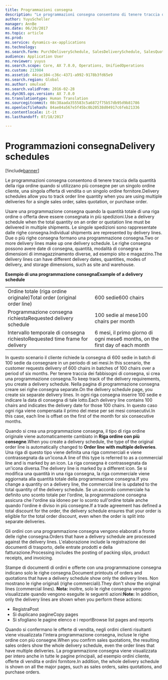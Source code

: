```yaml
---
title: Programmazioni consegna
description: "Le programmazioni consegna consentono di tenere traccia della quantità della riga ordine quando si utilizzano più consegne per un singolo ordine cliente, una singola offerta di vendita o un singolo ordine fornitore."
author: YuyuScheller
manager: AnnBe
ms.date: 06/20/2017
ms.topic: article
ms.prod: 
ms.service: dynamics-ax-applications
ms.technology: 
ms.search.form: PurchDeliverySchedule, SalesDeliverySchedule, SalesQuotationDeliverySchedule
audience: Application User
ms.reviewer: yuyus
ms.search.scope: Core, AX 7.0.0, Operations, UnifiedOperations
ms.custom: 213984
ms.assetid: 44cac104-c36c-4371-a992-9178b3fd65e9
ms.search.region: Global
ms.author: omulvad
ms.search.validFrom: 2016-02-28
ms.dyn365.ops.version: AX 7.0.0
ms.translationtype: Human Translation
ms.sourcegitcommit: 08c38aada355583c5a6872f75b57db95d9b81786
ms.openlocfilehash: 84ae84a567e5f45bc0b20538d04917c6feb21336
ms.contentlocale: it-it
ms.lasthandoff: 07/18/2017

---
```


# <a name="delivery-schedules"></a><span data-ttu-id="f539d-103">Programmazioni consegna</span><span class="sxs-lookup"><span data-stu-id="f539d-103">Delivery schedules</span></span>

[!include[banner](../includes/banner.md)]


<span data-ttu-id="f539d-104">Le programmazioni consegna consentono di tenere traccia della quantità della riga ordine quando si utilizzano più consegne per un singolo ordine cliente, una singola offerta di vendita o un singolo ordine fornitore.</span><span class="sxs-lookup"><span data-stu-id="f539d-104">Delivery schedules allow you to track order line quantity when you are using multiple deliveries for a single sales order, sales quotation, or purchase order.</span></span>

<span data-ttu-id="f539d-105">Usare una programmazione consegna quando la quantità totale di una riga ordine o offerta deve essere consegnata in più spedizioni.</span><span class="sxs-lookup"><span data-stu-id="f539d-105">Use a delivery schedule when the total quantity on an order or quotation line must be delivered in multiple shipments.</span></span> <span data-ttu-id="f539d-106">Le singole spedizioni sono rappresentate dalle righe consegna.</span><span class="sxs-lookup"><span data-stu-id="f539d-106">Individual shipments are represented by delivery lines.</span></span> <span data-ttu-id="f539d-107">Due o più righe consegna formano una programmazione consegna.</span><span class="sxs-lookup"><span data-stu-id="f539d-107">Two or more delivery lines make up one delivery schedule.</span></span> <span data-ttu-id="f539d-108">Le righe consegna possono avere date di consegna, quantità, modalità di consegna e dimensioni di immagazzinamento diverse, ad esempio sito e magazzino.</span><span class="sxs-lookup"><span data-stu-id="f539d-108">The delivery lines can have different delivery dates, quantities, modes of delivery, and storage dimensions, such as site and warehouse.</span></span>  

<span data-ttu-id="f539d-109">**Esempio di una programmazione consegna**</span><span class="sxs-lookup"><span data-stu-id="f539d-109">**Example of a delivery schedule**</span></span>

|                                   |                                          |
|-----------------------------------|------------------------------------------|
| <span data-ttu-id="f539d-110">Ordine totale (riga ordine originale)</span><span class="sxs-lookup"><span data-stu-id="f539d-110">Total order (original order line)</span></span> | <span data-ttu-id="f539d-111">600 sedie</span><span class="sxs-lookup"><span data-stu-id="f539d-111">600 chairs</span></span>                               |
| <span data-ttu-id="f539d-112">Programmazione consegna richiesta</span><span class="sxs-lookup"><span data-stu-id="f539d-112">Requested delivery schedule</span></span>       | <span data-ttu-id="f539d-113">100 sedie al mese</span><span class="sxs-lookup"><span data-stu-id="f539d-113">100 chairs per month</span></span>                     |
| <span data-ttu-id="f539d-114">Intervallo temporale di consegna richiesto</span><span class="sxs-lookup"><span data-stu-id="f539d-114">Requested time frame for delivery</span></span> | <span data-ttu-id="f539d-115">6 mesi, il primo giorno di ogni mese</span><span class="sxs-lookup"><span data-stu-id="f539d-115">6 months, on the first day of each month</span></span> |

<span data-ttu-id="f539d-116">In questo scenario il cliente richiede la consegna di 600 sedie in batch di 100 sedie da consegnare in un periodo di sei mesi.</span><span class="sxs-lookup"><span data-stu-id="f539d-116">In this scenario, the customer requests delivery of 600 chairs in batches of 100 chairs over a period of six months.</span></span> <span data-ttu-id="f539d-117">Per tenere traccia dei fabbisogni di consegna, si crea una programmazione consegna.</span><span class="sxs-lookup"><span data-stu-id="f539d-117">To keep track of the delivery requirements, you create a delivery schedule.</span></span> <span data-ttu-id="f539d-118">Nella pagina di programmazione consegna creare sei righe consegna separate.</span><span class="sxs-lookup"><span data-stu-id="f539d-118">On the delivery schedule page, you create six separate delivery lines.</span></span> <span data-ttu-id="f539d-119">In ogni riga consegna inserire 100 sedie e indicare la data di consegna di tale lotto.</span><span class="sxs-lookup"><span data-stu-id="f539d-119">Each delivery line contains 100 chairs and indicates the delivery date for those 100 chairs.</span></span> <span data-ttu-id="f539d-120">In questo caso ogni riga viene compensata il primo del mese per sei mesi consecutivi.</span><span class="sxs-lookup"><span data-stu-id="f539d-120">In this case, each line is offset on the first of the month for six consecutive months.</span></span>  

<span data-ttu-id="f539d-121">Quando si crea una programmazione consegna, il tipo di riga ordine originale viene automaticamente cambiato in **Riga ordine con più consegne**.</span><span class="sxs-lookup"><span data-stu-id="f539d-121">When you create a delivery schedule, the type of the original order line is automatically changed to **Order line with multiple deliveries**.</span></span> <span data-ttu-id="f539d-122">Una riga di questo tipo viene definita una riga commerciali e viene contrassegnata da un'icona.</span><span class="sxs-lookup"><span data-stu-id="f539d-122">A line of this type is referred to as a commercial line and is marked by an icon.</span></span> <span data-ttu-id="f539d-123">La riga consegna è contrassegnata da un'icona diversa.</span><span class="sxs-lookup"><span data-stu-id="f539d-123">The delivery line is marked by a different icon.</span></span> <span data-ttu-id="f539d-124">Se si modifica una quantità in una riga consegna, la riga commerciale viene aggiornata alla quantità totale della programmazione consegna.</span><span class="sxs-lookup"><span data-stu-id="f539d-124">If you change a quantity on a delivery line, the commercial line is updated to the total quantity of the delivery schedule.</span></span> <span data-ttu-id="f539d-125">Se un accordo commerciale ha definito uno sconto totale per l'ordine, la programmazione consegna assicura che l'ordine sia idoneo per lo sconto sull'ordine totale anche quando l'ordine è diviso in più consegne.</span><span class="sxs-lookup"><span data-stu-id="f539d-125">If a trade agreement has defined a total discount for the order, the delivery schedule ensures that your order is eligible for the total order discount, even when the order is split into separate deliveries.</span></span>  

<span data-ttu-id="f539d-126">Gli ordini con una programmazione consegna vengono elaborati a fronte delle righe consegna.</span><span class="sxs-lookup"><span data-stu-id="f539d-126">Orders that have a delivery schedule are processed against the delivery lines.</span></span> <span data-ttu-id="f539d-127">L'elaborazione include la registrazione dei documenti di trasporto, delle entrate prodotti e della fatturazione.</span><span class="sxs-lookup"><span data-stu-id="f539d-127">Processing includes the posting of packing slips, product receipts, and invoicing.</span></span>  

<span data-ttu-id="f539d-128">Stampe di documenti di ordini e offerte con una programmazione consegna indicano solo le righe consegna.</span><span class="sxs-lookup"><span data-stu-id="f539d-128">Document printouts of orders and quotations that have a delivery schedule show only the delivery lines.</span></span> <span data-ttu-id="f539d-129">Non mostrano le righe originali (righe commerciali).</span><span class="sxs-lookup"><span data-stu-id="f539d-129">They don't show the original lines (commercial lines).</span></span> <span data-ttu-id="f539d-130">**Nota:** inoltre, solo le righe consegna vengono visualizzate quando vengono eseguite le seguenti azioni:</span><span class="sxs-lookup"><span data-stu-id="f539d-130">**Note:** In addition, only the delivery lines are shown when you perform these actions:</span></span>

-   <span data-ttu-id="f539d-131">Registra</span><span class="sxs-lookup"><span data-stu-id="f539d-131">Post</span></span>
-   <span data-ttu-id="f539d-132">Si duplicano pagine</span><span class="sxs-lookup"><span data-stu-id="f539d-132">Copy pages</span></span>
-   <span data-ttu-id="f539d-133">Si sfogliano le pagine elenco e i report</span><span class="sxs-lookup"><span data-stu-id="f539d-133">Browse list pages and reports</span></span>

<span data-ttu-id="f539d-134">Quando si confermano le offerte di vendita, negli ordini clienti risultanti viene visualizzata l'intera programmazione consegna, incluse le righe ordine con più consegne.</span><span class="sxs-lookup"><span data-stu-id="f539d-134">When you confirm sales quotations, the resulting sales orders show the whole delivery schedule, even the order lines that have multiple deliveries.</span></span> <span data-ttu-id="f539d-135">La programmazione consegna viene visualizzata per intero anche in tutte le pagine principali, ad esempio ordini cliente, offerte di vendita e ordini fornitore.</span><span class="sxs-lookup"><span data-stu-id="f539d-135">In addition, the whole delivery schedule is shown on all the major pages, such as sales orders, sales quotations, and purchase orders.</span></span>




